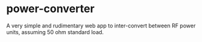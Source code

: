 # power-converter
A very simple and rudimentary web app to inter-convert between RF power units, assuming 50 ohm standard load.

